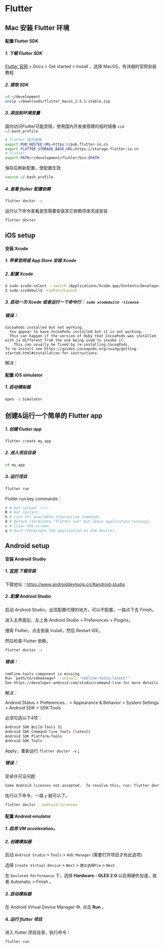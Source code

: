 # Flutter



## Mac 安装 Flutter 环境

#### 配置 Flutter SDK

##### 1. 下载 Flutter SDK

[Flutter 官网](https://flutter.dev) > Docs > Get started > Install ，选择 MacOS，有详细的官网安装教程

##### 2. 提取 SDK

```sh
cd ~/development
unzip ~/Downloads/flutter_macos_2.5.1-stable.zip
```

##### 3. 添加到环境变量

国内访问Flutter可能受限，使用国内开发者搭建的临时镜像 `vim ~/.bash_profile`

```sh
# flutter 国内镜像
export PUB_HOSTED_URL=https://pub.flutter-io.cn
export FLUTTER_STORAGE_BASE_URL=https://storage.flutter-io.cn
# flutter
export PATH=~/development/flutter/bin:$PATH
```

保存后刷新配置，使配置生效

```sh
source ~/.bash_profile
```

##### 4. 查看 flutter 配置依赖

```sh
flutter doctor -v
```

运行以下命令查看是否需要安装其它依赖项来完成安装

```sh
flutter doctor
```



## iOS setup

#### 安装 Xcode

##### 1. 苹果官网或 App Store 安装 Xcode

##### 2. 配置 Xcode

```sh
$ sudo xcode-select --switch /Applications/Xcode.app/Contents/Developer
$ sudo xcodebuild -runFirstLaunch
```

##### 3. 启动一次 Xcode 或者运行一下命令行： `sudo xcodebuild -license`

##### 错误：

```
CocoaPods installed but not working.
  You appear to have CocoaPods installed but it is not working.
  This can happen if the version of Ruby that CocoaPods was installed with is different from the one being used to invoke it.
	This can usually be fixed by re-installing CocoaPods.
To re-install see https://guides.cocoapods.org/using/getting-started.html#installation for instructions.
```

解决：





#### 配置 iOS simulator

##### 1. 启动模拟器

```sh
open -a Simulator
```



## 创建&运行一个简单的 Flutter app

##### 1. 创建 Flutter app

```sh
flutter create my_app
```

##### 2. 进入项目目录

```sh
cd my_app
```

##### 3. 运行项目

```sh
flutter run
```

Flutter run key commands：

```sh
r # Hot reload. 🔥🔥🔥
R # Hot restart.
h # List all available interactive commands.
d # Detach (terminate "flutter run" but leave application running).
c # Clear the screen
q # Quit (terminate the application on the device).
```



## Android setup

#### 安装 Android Studio

##### 1. [官网](https://developer.android.google.cn/studio/#downloads) 下载安装

下载地址：https://www.androiddevtools.cn/#android-studio

##### 2. 配置 Android Studio

启动 Android Studio，出现配置代理的地方，可以不配置，一路点下去 Finish。

进入主界面后，左上角 Android Studio > Preferences > Plugins，

搜索 Flutter，点击安装 Install，然后 Restart IDE。

然后检查 Flutter 依赖。

```sh
flutter doctor -v
```

##### 错误：

```sh
cmdline-tools component is missing
Run `path/to/sdkmanager --install "cmdline-tools;latest"`
See https://developer.android.com/studio/command-line for more details.
```

解决：

Android Status > Preferences... > Appearance & Behavior > System Settings > Android SDK > SDK Tools

必须勾选以下4项：

```sh
Android SDK Build-Tools 31
Android SDK Command-line Tools (latest)
Android SDK Platform-Tools
Android SDK Tools
```

Apply，重新运行 `flutter doctor -v` 。

##### 错误：

安卓许可证问题

```sh
Some Android licenses not accepted.  To resolve this, run: flutter doctor --android-licenses
```

执行以下命令，一路 `y` 就可以了。

```sh
flutter doctor --android-licenses
```



#### 配置 Android emulator

##### 1. 启用 VM acceleration。

##### 2. 创建模拟器

启动 `Android Studio` > `Tools` > `AVD Manager` (需要打开项目才有此选项)

选择 `Create Virtual Device` > `Next` > `建议选择Pie` > `Next` 

在 `Emulated Performance` 下，选择 **Hardware - GLES 2.0** 以启用硬件加速，或者 Automatic > Finish 。

##### 3. 启动模拟器

在 Android Virtual Device Manager 中, 点击 **Run** 。

##### 4. 运行 flutter 项目

进入 flutter 项目目录，执行命令：

```sh
flutter run
```



























